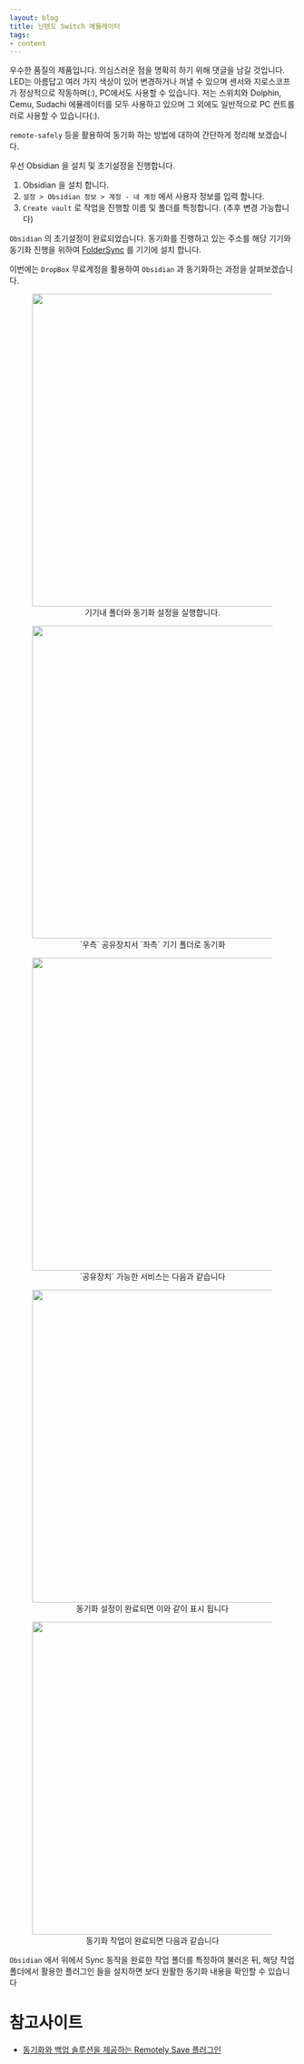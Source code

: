 ```yaml
---
layout: blog
title: 닌텐도 Switch 에뮬레이터
tags:
- content
---
```




우수한 품질의 제품입니다. 의심스러운 점을 명확히 하기 위해 댓글을 남길 것입니다. LED는 아름답고 여러 가지 색상이 있어 변경하거나 꺼낼 수 있으며 센서와 지로스코프가 정상적으로 작동하며(:), PC에서도 사용할 수 있습니다. 저는 스위치와 Dolphin, Cemu, Sudachi 에뮬레이터를 모두 사용하고 있으며 그 외에도 일반적으로 PC 컨트롤러로 사용할 수 있습니다(:).



`remote-safely` 등을 활용하여 동기화 하는 방법에 대하여 간단하게 정리해 보겠습니다.

우선 Obsidian 을 설치 및 초기설정을 진행합니다.

1. Obsidian 을 설치 합니다.
2. `설정 > Obsidian 정보 > 계정 - 내 계정` 에서 사용자 정보를 입력 합니다.
3. `Create vault` 로 작업을 진행할 이름 및 폴더를 특정합니다. (추후 변경 가능합니다)

`Obsidian` 의 초기설정이 완료되었습니다. 동기화를 진행하고 있는 주소를 해당 기기와 동기화 진행을 위하여 [FolderSync](https://play.google.com/store/apps/details?id=dk.tacit.android.foldersync.lite&pli=1) 를 기기에 설치 합니다.

이번에는 `DropBox` 무료계정을 활용하여 `Obsidian` 과 동기화하는 과정을 살펴보겠습니다.

<div style="text-align: center;">
  <figure class="align-center">
    <img width="550" src="{{site.baseurl}}/assets/web/sync_01.jpg">
    <figcaption>기기내 폴더와 동기화 설정을 실행합니다.</figcaption>
  </figure>
</div>

<div style="text-align: center;">
  <figure class="align-center">
    <img width="550" src="{{site.baseurl}}/assets/web/sync_02.jpg">
    <figcaption>`우측` 공유장치서 `좌측` 기기 폴더로 동기화</figcaption>
  </figure>
</div>

<div style="text-align: center;">
  <figure class="align-center">
    <img width="550" src="{{site.baseurl}}/assets/web/sync_03.jpg">
    <figcaption>`공유장치` 가능한 서비스는 다음과 같습니다</figcaption>
  </figure>
</div>

<div style="text-align: center;">
  <figure class="align-center">
    <img width="550" src="{{site.baseurl}}/assets/web/sync_04.jpg">
    <figcaption>동기화 설정이 완료되면 이와 같이 표시 됩니다</figcaption>
  </figure>
</div>

<div style="text-align: center;">
  <figure class="align-center">
    <img width="550" src="{{site.baseurl}}/assets/web/sync_05.jpg">
    <figcaption>동기화 작업이 완료되면 다음과 같습니다</figcaption>
  </figure>
</div>

`Obsidian` 에서 위에서 Sync 동작을 완료한 작업 폴더를 특정하여 불러온 뒤, 해당 작업 폴더에서 활용한 플러그인 들을 설치하면 보다 원활한 동기화 내용을 확인할 수 있습니다

# 참고사이트
- [동기화와 백업 솔루션을 제공하는 Remotely Save 플러그인](https://kaminik.tistory.com/entry/%ED%81%B4%EB%9D%BC%EC%9A%B0%EB%93%9C-%EB%8F%99%EA%B8%B0%ED%99%94%EC%99%80-%EB%B0%B1%EC%97%85-%EC%86%94%EB%A3%A8%EC%85%98%EC%9D%84-%EC%A0%9C%EA%B3%B5%ED%95%98%EB%8A%94-Remotely-Save-%ED%94%8C%EB%9F%AC%EA%B7%B8%EC%9D%B8)